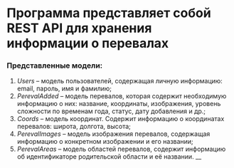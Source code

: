 # Программа представляет собой REST API для хранения информации о перевалах

### Представленные модели:
1) *Users* – модель пользователей, содержащая личную информацию: email, пароль, имя и фамилию;
2) *PerevalAdded* – модель перевалов, которая содержит необходимую информацию о них: название, координаты, изображения, уровень сложности по временам года, статус, дату добавления и др.;
3) *Coords* – модель координат. Содержит информацию о координатах перевалов: широта, долгота, высота;
4) *PerevalImages* – модель изображения перевалов, содержащая информацию о конкретном изображении и его названии;
5) *PerevalAreas* – модель областей перевалов, содержит информацию об идентификаторе родительской области и её названии.
__
